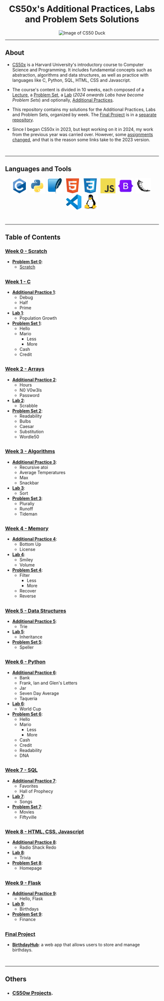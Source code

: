 <div align="center">

  # CS50x's Additional Practices, Labs and Problem Sets Solutions
  <img src="https://cs50.gallerycdn.vsassets.io/extensions/cs50/ddb50/1.1.2/1691002683906/Microsoft.VisualStudio.Services.Icons.Default" alt="Image of CS50 Duck" height="150px" />

</div>

<hr>

## About

- [CS50x](https://cs50.harvard.edu/x/) is a Harvard University's introductory course to Computer Science and Programming. It includes fundamental concepts such as abstraction, algorithms and data structures, as well as practice with languages like C, Python, SQL, HTML, CSS and Javascript.

- The course's content is divided in 10 weeks, each composed of a [Lecture](https://cs50.harvard.edu/x/syllabus/#lectures), a [Problem Set](https://cs50.harvard.edu/x/syllabus/#problem-sets), a [Lab](https://cs50.harvard.edu/x/2023/syllabus/#labs) (*2024 onwards Labs have become Problem Sets*) and optionally, [Additional Practices](https://cs50.harvard.edu/x/practice/).

- This repository contains my solutions for the Additional Practices, Labs and Problem Sets, organized by week. The [Final Project](https://cs50.harvard.edu/x/project/) is in a [separate repository](https://github.com/iz00/birthday-hub).

- Since I began CS50x in 2023, but kept working on it in 2024, my work from the previous year was carried over. However, some [assignments changed](https://cs50.harvard.edu/x/new/), and that is the reason some links take to the 2023 version.

<br><hr>

## Languages and Tools

<div align="center">

  <img src="https://github.com/devicons/devicon/blob/master/icons/c/c-original.svg" title="C" alt="C" width="50" height="50"/>&nbsp;
  <img src="https://github.com/devicons/devicon/blob/master/icons/python/python-original.svg"  title="Python" alt="Python" width="50" height="50"/>&nbsp;
  <img src="https://github.com/devicons/devicon/blob/master/icons/sqlite/sqlite-original.svg"  title="SQLite" alt="SQLite" width="50" height="50"/>&nbsp;
  <img src="https://github.com/devicons/devicon/blob/master/icons/html5/html5-original.svg" title="HTML5" alt="HTML" width="50" height="50"/>&nbsp;
  <img src="https://github.com/devicons/devicon/blob/master/icons/css3/css3-original.svg"  title="CSS3" alt="CSS" width="50" height="50"/>&nbsp;
  <img src="https://github.com/devicons/devicon/blob/master/icons/javascript/javascript-original.svg" title="JavaScript" alt="JavaScript" width="50" height="50"/>&nbsp;
  <img src="https://github.com/devicons/devicon/blob/master/icons/bootstrap/bootstrap-original.svg" title="Bootstrap" alt="Bootstrap" width="50" height="50"/>&nbsp;
  <img src="https://github.com/devicons/devicon/blob/master/icons/flask/flask-original.svg" title="Flask" alt="Flask" width="50" height="50"/>&nbsp;
  <img src="https://github.com/devicons/devicon/blob/master/icons/vscode/vscode-original.svg" title="VSCode" alt="VSCode" width="50" height="50"/>
  <img src="https://github.com/devicons/devicon/blob/master/icons/linux/linux-original.svg" title="Linux" alt="Linux" width="50" height="50"/>

</div>

<br><hr>

## Table of Contents

### [Week 0 - Scratch](https://cs50.harvard.edu/x/weeks/0/)
- [**Problem Set 0**](https://cs50.harvard.edu/x/psets/0/):
  - [Scratch](https://github.com/iz00/CS50x/tree/main/week0/pset0)

##

### [Week 1 - C](https://cs50.harvard.edu/x/weeks/1/)
- [**Additional Practice 1**](https://cs50.harvard.edu/x/practice/#after-week-1):
  - Debug
  - Half
  - Prime
- [**Lab 1**](https://cs50.harvard.edu/x/2023/labs/1/):
  - Population Growth
- [**Problem Set 1**](https://cs50.harvard.edu/x/2023/psets/1/):
  - Hello
  - Mario
    - Less
    - More
  - Cash
  - Credit

##

### [Week 2 - Arrays](https://cs50.harvard.edu/x/weeks/2/)
- [**Additional Practice 2**](https://cs50.harvard.edu/x/practice/#after-week-2):
  - Hours
  - N0 V0w3ls
  - Password
- [**Lab 2**](https://cs50.harvard.edu/x/2023/labs/2/):
  - Scrabble
- [**Problem Set 2**](https://cs50.harvard.edu/x/2023/psets/2/):
  - Readability
  - Bulbs
  - Caesar
  - Substitution
  - Wordle50

##

### [Week 3 - Algorithms](https://cs50.harvard.edu/x/weeks/3/)
- [**Additional Practice 3**](https://cs50.harvard.edu/x/practice/#after-week-3):
  - Recursive atoi
  - Average Temperatures
  - Max
  - Snackbar
- [**Lab 3**](https://cs50.harvard.edu/x/2023/labs/3/):
  - Sort
- [**Problem Set 3**](https://cs50.harvard.edu/x/2023/psets/3/):
  - Pluraliy
  - Runoff
  - Tideman

##

### [Week 4 - Memory](https://cs50.harvard.edu/x/weeks/4/)
- [**Additional Practice 4**](https://cs50.harvard.edu/x/practice/#after-week-4):
  - Bottom Up
  - License
- [**Lab 4**](https://cs50.harvard.edu/x/2023/labs/4/):
  - Smiley
  - Volume
- [**Problem Set 4**](https://cs50.harvard.edu/x/2023/psets/4/):
  - Filter
    - Less
    - More
  - Recover
  - Reverse

##

### [Week 5 - Data Structures](https://cs50.harvard.edu/x/weeks/5/)
- [**Additional Practice 5**](https://cs50.harvard.edu/x/practice/#after-week-5):
  - Trie
- [**Lab 5**](https://cs50.harvard.edu/x/2023/labs/5/):
  - Inheritance
- [**Problem Set 5**](https://cs50.harvard.edu/x/2023/psets/5/):
  - Speller

##

### [Week 6 - Python](https://cs50.harvard.edu/x/weeks/6/)
- [**Additional Practice 6**](https://cs50.harvard.edu/x/practice/#after-week-6):
  - Bank
  - Frank, Ian and Glen's Letters
  - Jar
  - Seven Day Average
  - Taqueria
- [**Lab 6**](https://cs50.harvard.edu/x/2023/labs/6/):
  - World Cup
- [**Problem Set 6**](https://cs50.harvard.edu/x/2024/psets/6/):
  - Hello
  - Mario
    - Less
    - More
  - Cash
  - Credit
  - Readability
  - DNA

##

### [Week 7 - SQL](https://cs50.harvard.edu/x/weeks/7/)
- [**Additional Practice 7**](https://cs50.harvard.edu/x/practice/#after-week-7):
  - Favorites
  - Hall of Prophecy
- [**Lab 7**](https://cs50.harvard.edu/x/2023/labs/7/):
  - Songs
- [**Problem Set 7**](https://cs50.harvard.edu/x/2023/psets/7/):
  - Movies
  - Fiftyville

##

### [Week 8 - HTML, CSS, Javascript](https://cs50.harvard.edu/x/weeks/8/)
- [**Additional Practice 8**](https://cs50.harvard.edu/x/practice/#after-week-8):
  - Radio Shack Redo
- [**Lab 8**](https://cs50.harvard.edu/x/2023/labs/8/):
  - Trivia
- [**Problem Set 8**](https://cs50.harvard.edu/x/2023/psets/8/):
  - Homepage

##

### [Week 9 - Flask](https://cs50.harvard.edu/x/weeks/9/)
- [**Additional Practice 9**](https://cs50.harvard.edu/x/practice/#after-week-9):
  - Hello, Flask
- [**Lab 9**](https://cs50.harvard.edu/x/2023/labs/9/):
  - Birthdays
- [**Problem Set 9**](https://cs50.harvard.edu/x/2023/psets/9/):
  - Finance

##

### [Final Project](https://cs50.harvard.edu/x/2024/project/)
- [**BirthdayHub**](https://github.com/iz00/birthday-hub): a web app that allows users to store and manage birthdays.

<br><hr>

## Others
- ### [CS50w Projects](https://github.com/iz00/CS50w).
